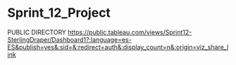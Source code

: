 # Sprint_12_Project

PUBLIC DIRECTORY
https://public.tableau.com/views/Sprint12-SterlingDraper/Dashboard1?:language=es-ES&publish=yes&:sid=&:redirect=auth&:display_count=n&:origin=viz_share_link
